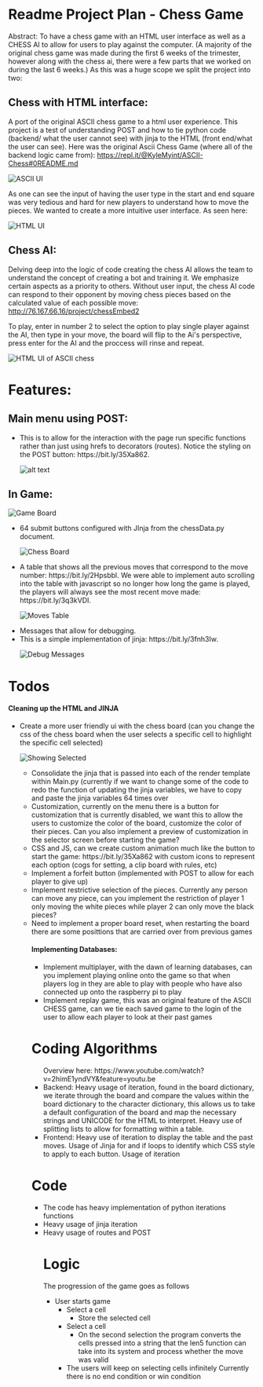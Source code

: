 

# Readme Project Plan - Chess Game
Abstract: 
To have a chess game with an HTML user interface as well as a CHESS AI to allow for users to play against the computer. (A majority of the original chess game was made during the first 6 weeks of the trimester, however along with the chess ai, there were a few parts that we worked on during the last 6 weeks.)
As this was a huge scope we split the project into two:


## Chess with HTML interface:
A port of the original ASCII chess game to a html user experience. This project is a test of understanding POST and how to tie python code (backend/ what the user cannot see) with jinja to the HTML (front end/what the user can see). Here was the original Ascii Chess Game (where all of the backend logic came from): https://repl.it/@KyleMyint/ASCII-Chess#0README.md

![ASCII UI](https://media.giphy.com/media/FQYsVKJOJkP3kWrVNc/giphy.gif)

As one can see the input of having the user type in the start and end square was very tedious and hard for new players to understand how to move the pieces. We wanted to create a more intuitive user interface. As seen here:

![HTML UI](https://media.giphy.com/media/e5OcGdiqoyUIpIRhcj/giphy.gif)

## Chess AI: 

Delving deep into the logic of code creating the chess AI allows the team to understand the concept of creating a bot and training it. We emphasize certain aspects as a priority to others. Without user input, the chess AI code can respond to their opponent by moving chess pieces based on the calculated value of each possible move: http://76.167.66.16/project/chessEmbed2

   
To play, enter in number 2 to select the option to play single player against the AI, then type in your move, the board will flip to the Ai's perspective, press enter for the AI and the proccess will rinse and repeat. 
   
   ![HTML UI of ASCII chess](https://media.giphy.com/media/ft2QE7wfWd5pyRfggB/giphy.gif)
   
# Features: 

## Main menu using POST:

<ul>
<li>This is to allow for the interaction with the page run specific functions rather than just using hrefs to decorators (routes). 
Notice the styling on the POST button: https://bit.ly/35Xa862.
   
![alt text](https://media.giphy.com/media/JIMV6VbzbMqTDqhHhr/giphy.gif)

</ul>

## In Game: 
   
   ![Game Board](images/game_screen.JPG)

<ul>
<li>64 submit buttons configured with JInja from the chessData.py document.   
   
   ![Chess Board](images/game_screen_table.JPG)
   
<li>A table that shows all the previous moves that correspond to the move number: https://bit.ly/2Hpsbbl.   
We were able to implement auto scrolling into the table with javascript so no longer how long the game is played, the players will always see the most recent move made: https://bit.ly/3q3kVDI.
   
   ![Moves Table](images/game_screen_table_moves.JPG)
   
<li>Messages that allow for debugging.
<li>This is a simple implementation of jinja: https://bit.ly/3fnh3Iw.
   
   ![Debug Messages](images/game_screen_message.JPG)
   
</ul>

# Todos
#### Cleaning up the HTML and JINJA
<ul>
<li>Create a more user friendly ui with the chess board (can you change the css of the chess board when the user selects a specific cell to highlight the specific cell selected)</li>
   
   ![Showing Selected](images/selecting_the_square.JPG)   
   
  <ul>
<li>Consolidate the jinja that is passed into each of the render template within Main.py (currently if we want to change some of the code to redo the function of updating the jinja variables, we have to copy and paste the jinja variables 64 times over
<li>Customization, currently on the menu there is a button for customization that is currently disabled, we want this to allow the users to customize the color of the board, customize the color of their pieces. Can you also implement a preview of customization in the selector screen before starting the game?
<li>CSS and JS, can we create custom animation much like the button to start the game: https://bit.ly/35Xa862 with custom icons to represent each option (cogs for setting, a clip board with rules, etc)
<li>Implement a forfeit button (implemented with POST to allow for each player to give up)
<li>Implement restrictive selection of the pieces. Currently any person can move any piece, can you implement the restriction of player 1 only moving the white pieces while player 2 can only move the black pieces?
<li>Need to implement a proper board reset, when restarting the board there are some posittions that are carried over from previous games

#### Implementing Databases:
<ul>
<li>Implement multiplayer, with the dawn of learning databases, can you implement playing online onto the game so that when players log in they are able to play with people who have also connected up onto the raspberry pi to play
<li>Implement replay game, this was an original feature of the ASCII CHESS game, can we tie each saved game to the login of the user to allow each player to look at their past games
</ul>

# Coding Algorithms 
<ul>Overview here: https://www.youtube.com/watch?v=2himE1yndVY&feature=youtu.be
<li>Backend: Heavy usage of iteration, found in the board dictionary, we iterate through the board and compare the values within the board dictionary to the character dictionary, this allows us to take a default configuration of the board and map the necessary strings and UNICODE for the HTML to interpret. Heavy use of splitting lists to allow for formatting within a table. 
<li>Frontend: Heavy use of iteration to display the table and the past moves. Usage of Jinja for and if loops to identify which CSS style to apply to each button. Usage of iteration
</ul>

#  Code
<ul>
<li> The code has heavy implementation of python iterations functions
<li> Heavy usage of jinja iteration 
<li> Heavy usage of routes and POST 

# Logic
The progression of the game goes as follows
- User starts game
	- Select a cell
		- Store the selected cell
	- Select a cell
		- On the second selection the program converts the cells pressed into a string that the len5 function can take into its system and process whether the move was valid
	- The users will keep on selecting cells infinitely
Currently there is no end condition or win condition
            

